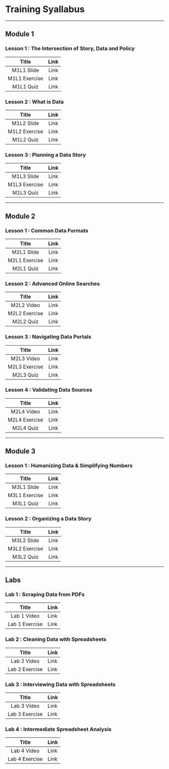 Training Syallabus 
======
----------------
## Module 1
### Lesson 1 : The Intersection of Story, Data and Policy
| Title | Link |
|:----:|:-----:|
|M1L1 Slide | Link |
|M1L1 Exercise | Link |
|M1L1 Quiz | Link |

### Lesson 2 : What is Data 
| Title | Link |
|:----:|:-----:|
|M1L2 Slide | Link |
|M1L2 Exercise | Link |
|M1L2 Quiz | Link |

### Lesson 3 : Planning a Data Story
| Title | Link |
|:----:|:-----:|
|M1L3 Slide | Link |
|M1L3 Exercise | Link |
|M1L3 Quiz | Link |

------------------------
## Module 2
### Lesson 1 : Common Data Formats
| Title | Link |
|:----:|:-----:|
|M2L1 Slide | Link |
|M2L1 Exercise | Link |
|M2L1 Quiz | Link |

### Lesson 2 : Advanced Online Searches
| Title | Link |
|:----:|:-----:|
|M2L2 Video | Link |
|M2L2 Exercise | Link |
|M2L2 Quiz | Link |

### Lesson 3 : Navigating Data Portals 
| Title | Link |
|:----:|:-----:|
|M2L3 Video | Link |
|M2L3 Exercise | Link |
|M2L3 Quiz | Link |

### Lesson 4 : Validating Data Sources
| Title | Link |
|:----:|:-----:|
|M2L4 Video | Link |
|M2L4 Exercise | Link |
|M2L4 Quiz | Link |

------------------------

## Module 3 
### Lesson 1 : Humanizing Data & Simplifying Numbers
| Title | Link |
|:----:|:-----:|
|M3L1 Slide | Link |
|M3L1 Exercise | Link |
|M3L1 Quiz | Link | 

### Lesson 2 : Organizing a Data Story 
| Title | Link |
|:----:|:-----:|
|M3L2 Slide | Link |
|M3L2 Exercise | Link |
|M3L2 Quiz | Link |

-----------------------
## Labs 
### Lab 1 : Scraping Data from PDFs
| Title | Link |
|:----:|:-----|
|Lab 1 Video | Link |
| Lab 1 Exercise | Link |


### Lab 2 : Cleaning Data with Spreadsheets 
| Title | Link |
|:----:|:-----|
|Lab 2 Video |Link|
|Lab 2 Exercise | Link |

### Lab 3 : Interviewing Data with Spreadsheets 
| Title | Link |
|:----:|:-----|
|Lab 3 Video | Link |
| Lab 3 Exercise | Link |

### Lab 4 : Intermediate Spreadsheet Analysis 
| Title | Link |
|:----:|:-----|
|Lab 4 Video | Link |
| Lab 4 Exercise | Link |